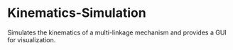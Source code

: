# Kinematics-Simulation
Simulates the kinematics of a multi-linkage mechanism and provides a GUI for visualization.
